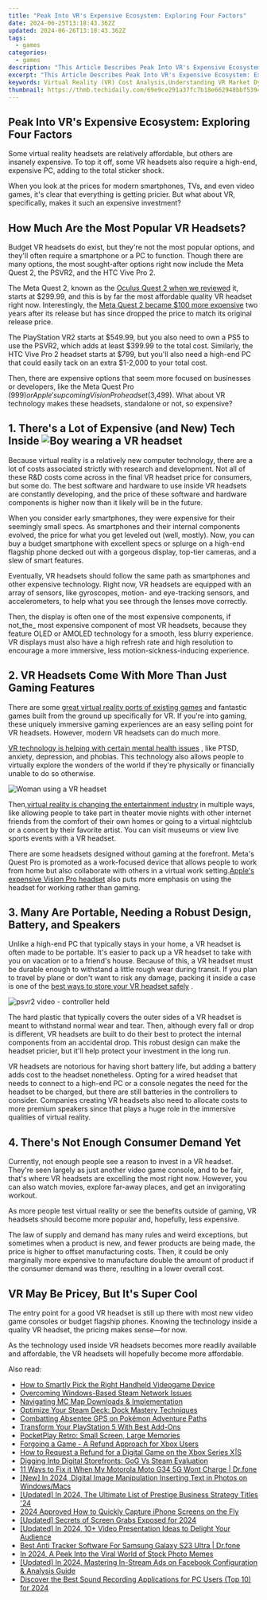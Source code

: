 ```yaml
---
title: "Peak Into VR's Expensive Ecosystem: Exploring Four Factors"
date: 2024-06-25T13:18:43.362Z
updated: 2024-06-26T13:18:43.362Z
tags:
  - games
categories:
  - games
description: "This Article Describes Peak Into VR's Expensive Ecosystem: Exploring Four Factors"
excerpt: "This Article Describes Peak Into VR's Expensive Ecosystem: Exploring Four Factors"
keywords: Virtual Reality (VR) Cost Analysis,Understanding VR Market Dynamics,Factors Affecting VR Pricing Strategy,Comprehensive Guide to VR Expenses,Key Elements Influencing VR System Price Points,Exploring High Costs in Virtual Reality Ecosystems,The Economics of VR Technology and Development
thumbnail: https://thmb.techidaily.com/69e9ce291a37fc7b18e662948bbf53944b60034e468a1fcf01b032cc2430ea00.jpg
---
```


## Peak Into VR's Expensive Ecosystem: Exploring Four Factors

 Some virtual reality headsets are relatively affordable, but others are insanely expensive. To top it off, some VR headsets also require a high-end, expensive PC, adding to the total sticker shock.

 When you look at the prices for modern smartphones, TVs, and even video games, it's clear that everything is getting pricier. But what about VR, specifically, makes it such an expensive investment?

## How Much Are the Most Popular VR Headsets?

 Budget VR headsets do exist, but they're not the most popular options, and they'll often require a smartphone or a PC to function. Though there are many options, the most sought-after options right now include the Meta Quest 2, the PSVR2, and the HTC Vive Pro 2.

 The Meta Quest 2, known as the [Oculus Quest 2 when we reviewed](https://www.makeuseof.com/oculus-quest-2-review/) it, starts at $299.99, and this is by far the most affordable quality VR headset right now. Interestingly, the [Meta Quest 2 became $100 more expensive](<https://www.makeuseof.com/reasons-meta-quest-2-getting-more-expensive/>) two years after its release but has since dropped the price to match its original release price.

 The PlayStation VR2 starts at $549.99, but you also need to own a PS5 to use the PSVR2, which adds at least $399.99 to the total cost. Similarly, the HTC Vive Pro 2 headset starts at $799, but you'll also need a high-end PC that could easily tack on an extra $1-2,000 to your total cost.

 Then, there are expensive options that seem more focused on businesses or developers, like the Meta Quest Pro ($999) or Apple's upcoming Vision Pro headset ($3,499). What about VR technology makes these headsets, standalone or not, so expensive?

## 1\. There's a Lot of Expensive (and New) Tech Inside ![Boy wearing a VR headset](https://static1.makeuseofimages.com/wordpress/wp-content/uploads/2022/12/metaverse-kid.jpg)

 Because virtual reality is a relatively new computer technology, there are a lot of costs associated strictly with research and development. Not all of these R&D costs come across in the final VR headset price for consumers, but some do. The best software and hardware to use inside VR headsets are constantly developing, and the price of these software and hardware components is higher now than it likely will be in the future.

 When you consider early smartphones, they were expensive for their seemingly small specs. As smartphones and their internal components evolved, the price for what you get leveled out (well, mostly). Now, you can buy a budget smartphone with excellent specs or splurge on a high-end flagship phone decked out with a gorgeous display, top-tier cameras, and a slew of smart features.

 Eventually, VR headsets should follow the same path as smartphones and other expensive technology. Right now, VR headsets are equipped with an array of sensors, like gyroscopes, motion- and eye-tracking sensors, and accelerometers, to help what you see through the lenses move correctly.

 Then, the display is often one of the most expensive components, if not_the_ most expensive component of most VR headsets, because they feature OLED or AMOLED technology for a smooth, less blurry experience. VR displays must also have a high refresh rate and high resolution to encourage a more immersive, less motion-sickness-inducing experience.

## 2\. VR Headsets Come With More Than Just Gaming Features

 There are some [great virtual reality ports of existing games](https://www.makeuseof.com/great-virtual-reality-ports-of-existing-games/) and fantastic games built from the ground up specifically for VR. If you're into gaming, these uniquely immersive gaming experiences are an easy selling point for VR headsets. However, modern VR headsets can do much more.

[VR technology is helping with certain mental health issues](https://www.makeuseof.com/vr-technology-mental-health/) , like PTSD, anxiety, depression, and phobias. This technology also allows people to virtually explore the wonders of the world if they're physically or financially unable to do so otherwise.

![Woman using a VR headset](https://static1.makeuseofimages.com/wordpress/wp-content/uploads/2022/12/vr-woman.jpg)

 Then,[virtual reality is changing the entertainment industry](https://www.makeuseof.com/virtual-reality-changing-entertainment/) in multiple ways, like allowing people to take part in theater movie nights with other internet friends from the comfort of their own homes or going to a virtual nightclub or a concert by their favorite artist. You can visit museums or view live sports events with a VR headset.

 There are some headsets designed without gaming at the forefront. Meta's Quest Pro is promoted as a work-focused device that allows people to work from home but also collaborate with others in a virtual work setting.[Apple's expensive Vision Pro headset](https://www.makeuseof.com/why-is-vision-pro-expensive/) also puts more emphasis on using the headset for working rather than gaming.

## 3\. Many Are Portable, Needing a Robust Design, Battery, and Speakers

 Unlike a high-end PC that typically stays in your home, a VR headset is often made to be portable. It's easier to pack up a VR headset to take with you on vacation or to a friend's house. Because of this, a VR headset must be durable enough to withstand a little rough wear during transit. If you plan to travel by plane or don't want to risk any damage, packing it inside a case is one of the [best ways to store your VR headset safely](https://www.makeuseof.com/how-to-safely-store-and-display-vr-headsets/) .

![psvr2 video - controller held](https://static1.makeuseofimages.com/wordpress/wp-content/uploads/2023/03/psvr2-video-controller-held.jpg)

 The hard plastic that typically covers the outer sides of a VR headset is meant to withstand normal wear and tear. Then, although every fall or drop is different, VR headsets are built to do their best to protect the internal components from an accidental drop. This robust design can make the headset pricier, but it'll help protect your investment in the long run.

 VR headsets are notorious for having short battery life, but adding a battery adds cost to the headset nonetheless. Opting for a wired headset that needs to connect to a high-end PC or a console negates the need for the headset to be charged, but there are still batteries in the controllers to consider. Companies creating VR headsets also need to allocate costs to more premium speakers since that plays a huge role in the immersive qualities of virtual reality.

## 4\. There's Not Enough Consumer Demand Yet

 Currently, not enough people see a reason to invest in a VR headset. They're seen largely as just another video game console, and to be fair, that's where VR headsets are excelling the most right now. However, you can also watch movies, explore far-away places, and get an invigorating workout.

 As more people test virtual reality or see the benefits outside of gaming, VR headsets should become more popular and, hopefully, less expensive.

 The law of supply and demand has many rules and weird exceptions, but sometimes when a product is new, and fewer products are being made, the price is higher to offset manufacturing costs. Then, it could be only marginally more expensive to manufacture double the amount of product if the consumer demand was there, resulting in a lower overall cost.

## VR May Be Pricey, But It's Super Cool

 The entry point for a good VR headset is still up there with most new video game consoles or budget flagship phones. Knowing the technology inside a quality VR headset, the pricing makes sense—for now.

 As the technology used inside VR headsets becomes more readily available and affordable, the VR headsets will hopefully become more affordable.


<ins class="adsbygoogle"
     style="display:block"
     data-ad-format="autorelaxed"
     data-ad-client="ca-pub-7571918770474297"
     data-ad-slot="1223367746"></ins>



<ins class="adsbygoogle"
     style="display:block"
     data-ad-client="ca-pub-7571918770474297"
     data-ad-slot="8358498916"
     data-ad-format="auto"
     data-full-width-responsive="true"></ins>

<span class="atpl-alsoreadstyle">Also read:</span>
<div><ul>
<li><a href="https://games-able.techidaily.com/how-to-smartly-pick-the-right-handheld-videogame-device/"><u>How to Smartly Pick the Right Handheld Videogame Device</u></a></li>
<li><a href="https://games-able.techidaily.com/overcoming-windows-based-steam-network-issues/"><u>Overcoming Windows-Based Steam Network Issues</u></a></li>
<li><a href="https://games-able.techidaily.com/navigating-mc-map-downloads-and-implementation/"><u>Navigating MC Map Downloads & Implementation</u></a></li>
<li><a href="https://games-able.techidaily.com/optimize-your-steam-deck-dock-mastery-techniques/"><u>Optimize Your Steam Deck: Dock Mastery Techniques</u></a></li>
<li><a href="https://games-able.techidaily.com/combatting-absentee-gps-on-pokemon-adventure-paths/"><u>Combatting Absentee GPS on Pokémon Adventure Paths</u></a></li>
<li><a href="https://games-able.techidaily.com/transform-your-playstation-5-with-best-add-ons/"><u>Transform Your PlayStation 5 With Best Add-Ons</u></a></li>
<li><a href="https://games-able.techidaily.com/pocketplay-retro-small-screen-large-memories/"><u>PocketPlay Retro: Small Screen, Large Memories</u></a></li>
<li><a href="https://games-able.techidaily.com/forgoing-a-game-a-refund-approach-for-xbox-users/"><u>Forgoing a Game - A Refund Approach for Xbox Users</u></a></li>
<li><a href="https://games-able.techidaily.com/how-to-request-a-refund-for-a-digital-game-on-the-xbox-series-xs/"><u>How to Request a Refund for a Digital Game on the Xbox Series X|S</u></a></li>
<li><a href="https://games-able.techidaily.com/digging-into-digital-storefronts-gog-vs-steam-evaluation/"><u>Digging Into Digital Storefronts: GoG Vs Steam Evaluation</u></a></li>
<li><a href="https://howto.techidaily.com/11-ways-to-fix-it-when-my-motorola-moto-g34-5g-wont-charge-drfone-by-drfone-fix-android-problems-fix-android-problems/"><u>11 Ways to Fix it When My Motorola Moto G34 5G Wont Charge | Dr.fone</u></a></li>
<li><a href="https://vp-tips.techidaily.com/new-in-2024-digital-image-manipulation-inserting-text-in-photos-on-windowsmacs/"><u>[New] In 2024, Digital Image Manipulation  Inserting Text in Photos on Windows/Macs</u></a></li>
<li><a href="https://screen-sharing-recording.techidaily.com/updated-in-2024-the-ultimate-list-of-prestige-business-strategy-titles-24/"><u>[Updated] In 2024, The Ultimate List of Prestige Business Strategy Titles '24</u></a></li>
<li><a href="https://desktop-recording.techidaily.com/2024-approved-how-to-quickly-capture-iphone-screens-on-the-fly/"><u>2024 Approved  How to Quickly Capture iPhone Screens on the Fly</u></a></li>
<li><a href="https://digital-screen-recording.techidaily.com/updated-secrets-of-screen-grabs-exposed-for-2024/"><u>[Updated] Secrets of Screen Grabs Exposed for 2024</u></a></li>
<li><a href="https://fox-blue.techidaily.com/updated-in-2024-10plus-video-presentation-ideas-to-delight-your-audience/"><u>[Updated] In 2024, 10+ Video Presentation Ideas to Delight Your Audience</u></a></li>
<li><a href="https://android-location-track.techidaily.com/best-anti-tracker-software-for-samsung-galaxy-s23-ultra-drfone-by-drfone-virtual-android/"><u>Best Anti Tracker Software For Samsung Galaxy S23 Ultra | Dr.fone</u></a></li>
<li><a href="https://extra-information.techidaily.com/in-2024-a-peek-into-the-viral-world-of-stock-photo-memes/"><u>In 2024, A Peek Into the Viral World of Stock Photo Memes</u></a></li>
<li><a href="https://facebook-videos.techidaily.com/updated-in-2024-mastering-in-stream-ads-on-facebook-configuration-and-analysis-guide/"><u>[Updated] In 2024, Mastering In-Stream Ads on Facebook  Configuration & Analysis Guide</u></a></li>
<li><a href="https://voice-adjusting.techidaily.com/discover-the-best-sound-recording-applications-for-pc-users-top-10-for-2024/"><u>Discover the Best Sound Recording Applications for PC Users (Top 10) for 2024</u></a></li>
</ul></div>
